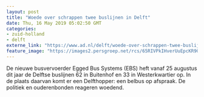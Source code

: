 ```yaml
---
layout: post
title: "Woede over schrappen twee buslijnen in Delft"
date: Thu, 16 May 2019 05:02:50 GMT
categories: 
- zuid-holland 
- delft 
externe_link: "https://www.ad.nl/delft/woede-over-schrappen-twee-buslijnen-in-delft~afedb66a/"
feature_image: "https://images2.persgroep.net/rcs/65RIVPkIHverUuEpcKR9GCS2xHw/diocontent/14812221/_fitwidth/400/?appId=21791a8992982cd8da851550a453bd7f&quality=0.7"
---
```


De nieuwe busvervoerder Egged Bus Systems (EBS) heft vanaf 25 augustus dit jaar de Delftse buslijnen 62 in Buitenhof en 33 in Westerkwartier op. In de plaats daarvan komt er een Delfthopper: een belbus op afspraak. De politiek en ouderenbonden reageren woedend.
